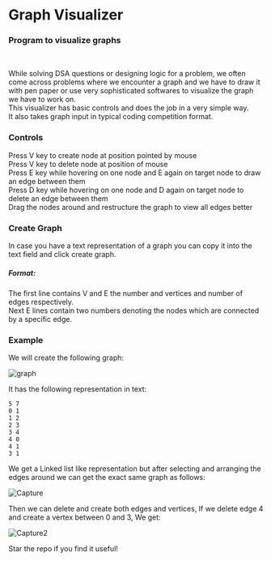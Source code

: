 # Graph Visualizer

<h3>Program to visualize graphs</h3>

<br/>

While solving DSA questions or designing logic for a problem, we often come across problems where we encounter a graph and we have to draw it with pen paper or use very sophisticated softwares to visualize the graph we have to work on.<br/>
This visualizer has basic controls and does the job in a very simple way.<br/>
It also takes graph input in typical coding competition format.<br/>


<h3>Controls</h3>

Press V key to create node at position pointed by mouse<br/>
Press V key to delete node at position of mouse<br/>
Press E key while hovering on one node and E again on target node to draw an edge between them<br/>
Press D key while hovering on one node and D again on target node to delete an edge between them<br/>
Drag the nodes around and restructure the graph to view all edges better<br/>

<h3>Create Graph</h3>
In case you have a text representation of a graph you can copy it into the text field and click create graph.<br/>
<h5>Format:</h5>
The first line contains V and E the number and vertices and number of edges respectively.<br/>
Next E lines contain two numbers denoting the nodes which are connected by a specific edge.<br/>



<h3>Example</h3>

We will create the following graph:

![graph](https://user-images.githubusercontent.com/89184620/182335776-7a1f5b24-a2e4-4ab6-a3c7-d76fd020d75f.png)

It has the following representation in text:
```
5 7
0 1
1 2
2 3
3 4
4 0
4 1
3 1
```

We get a Linked list like representation but after selecting and arranging the edges around we can get the exact same graph as follows:

![Capture](https://user-images.githubusercontent.com/89184620/182335585-b4003e29-eefc-44f6-a733-7303eb3d3b47.PNG)


Then we can delete and create both edges and vertices,
If we delete edge 4 and create a vertex between 0 and 3, We get:

![Capture2](https://user-images.githubusercontent.com/89184620/182335544-8cad72d7-ca68-4321-a1ef-0d4ae88f2839.PNG)

Star the repo if you find it useful!
